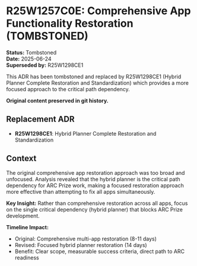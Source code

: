 # R25W1257C0E: Comprehensive App Functionality Restoration (TOMBSTONED)

<!-- @adr_serial R25W1257C0E -->

**Status:** Tombstoned  
**Date:** 2025-06-24  
**Superseded by:** R25W1298CE1

This ADR has been tombstoned and replaced by R25W1298CE1 (Hybrid Planner Complete Restoration and Standardization) which provides a more focused approach to the critical path dependency.

**Original content preserved in git history.**

## Replacement ADR

- **R25W1298CE1**: Hybrid Planner Complete Restoration and Standardization

## Context

The original comprehensive app restoration approach was too broad and unfocused. Analysis revealed that the hybrid planner is the critical path dependency for ARC Prize work, making a focused restoration approach more effective than attempting to fix all apps simultaneously.

**Key Insight:** Rather than comprehensive restoration across all apps, focus on the single critical dependency (hybrid planner) that blocks ARC Prize development.

**Timeline Impact:**

- Original: Comprehensive multi-app restoration (8-11 days)
- Revised: Focused hybrid planner restoration (14 days)
- Benefit: Clear scope, measurable success criteria, direct path to ARC readiness
